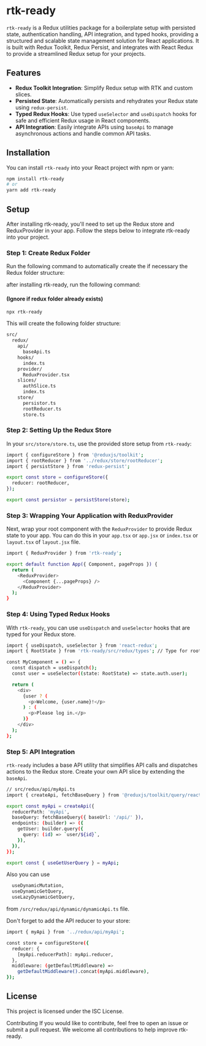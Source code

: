 # rtk-ready

`rtk-ready` is a Redux utilities package for a boilerplate setup with persisted state, authentication handling, API integration, and typed hooks, providing a structured and scalable state management solution for React applications. It is built with Redux Toolkit, Redux Persist, and integrates with React Redux to provide a streamlined Redux setup for your projects.

## Features

- **Redux Toolkit Integration**: Simplify Redux setup with RTK and custom slices.
- **Persisted State**: Automatically persists and rehydrates your Redux state using `redux-persist`.
- **Typed Redux Hooks**: Use typed `useSelector` and `useDispatch` hooks for safe and efficient Redux usage in React components.
- **API Integration**: Easily integrate APIs using `baseApi` to manage asynchronous actions and handle common API tasks.

## Installation

You can install `rtk-ready` into your React project with npm or yarn:

```bash
npm install rtk-ready
# or
yarn add rtk-ready
```

## Setup

After installing rtk-ready, you'll need to set up the Redux store and ReduxProvider in your app. Follow the steps below to integrate rtk-ready into your project.

### Step 1: Create Redux Folder

Run the following command to automatically create the if necessary the Redux folder structure:


after installing rtk-ready, run the following command:
#### (Ignore if redux folder already exists)

```bash
npx rtk-ready
```

This will create the following folder structure:

```bash
src/
  redux/
    api/
      baseApi.ts
    hooks/
      index.ts
    provider/
      ReduxProvider.tsx
    slices/
      authSlice.ts
      index.ts
    store/
      persistor.ts
      rootReducer.ts
      store.ts
```

### Step 2: Setting Up the Redux Store

In your `src/store/store.ts`, use the provided store setup from `rtk-ready`:

```bash
import { configureStore } from '@reduxjs/toolkit';
import { rootReducer } from '../redux/store/rootReducer';
import { persistStore } from 'redux-persist';

export const store = configureStore({
  reducer: rootReducer,
});

export const persistor = persistStore(store);
```

### Step 3: Wrapping Your Application with ReduxProvider

Next, wrap your root component with the `ReduxProvider` to provide Redux state to your app. You can do this in your `app.tsx` or `app.jsx` or `index.tsx` or `layout.tsx` of `layout.jsx` file.

```bash
import { ReduxProvider } from 'rtk-ready';

export default function App({ Component, pageProps }) {
  return (
    <ReduxProvider>
      <Component {...pageProps} />
    </ReduxProvider>
  );
}
```

### Step 4: Using Typed Redux Hooks

With `rtk-ready`, you can use `useDispatch` and `useSelector` hooks that are typed for your Redux store.

```bash
import { useDispatch, useSelector } from 'react-redux';
import { RootState } from 'rtk-ready/src/redux/types'; // Type for root state

const MyComponent = () => {
  const dispatch = useDispatch();
  const user = useSelector((state: RootState) => state.auth.user);

  return (
    <div>
      {user ? (
        <p>Welcome, {user.name}!</p>
      ) : (
        <p>Please log in.</p>
      )}
    </div>
  );
};
```

### Step 5: API Integration

`rtk-ready` includes a base API utility that simplifies API calls and dispatches actions to the Redux store. Create your own API slice by extending the `baseApi`.

```bash
// src/redux/api/myApi.ts
import { createApi, fetchBaseQuery } from '@reduxjs/toolkit/query/react';

export const myApi = createApi({
  reducerPath: 'myApi',
  baseQuery: fetchBaseQuery({ baseUrl: '/api/' }),
  endpoints: (builder) => ({
    getUser: builder.query({
      query: (id) => `user/${id}`,
    }),
  }),
});

export const { useGetUserQuery } = myApi;
```

Also you can use

```bash
  useDynamicMutation,
  useDynamicGetQuery,
  useLazyDynamicGetQuery,
```

from `/src/redux/api/dynamic/dynamicApi.ts` file.

Don't forget to add the API reducer to your store:

```bash
import { myApi } from '../redux/api/myApi';

const store = configureStore({
  reducer: {
    [myApi.reducerPath]: myApi.reducer,
  },
  middleware: (getDefaultMiddleware) =>
    getDefaultMiddleware().concat(myApi.middleware),
});
```

## License

This project is licensed under the ISC License.

Contributing
If you would like to contribute, feel free to open an issue or submit a pull request. We welcome all contributions to help improve rtk-ready.
